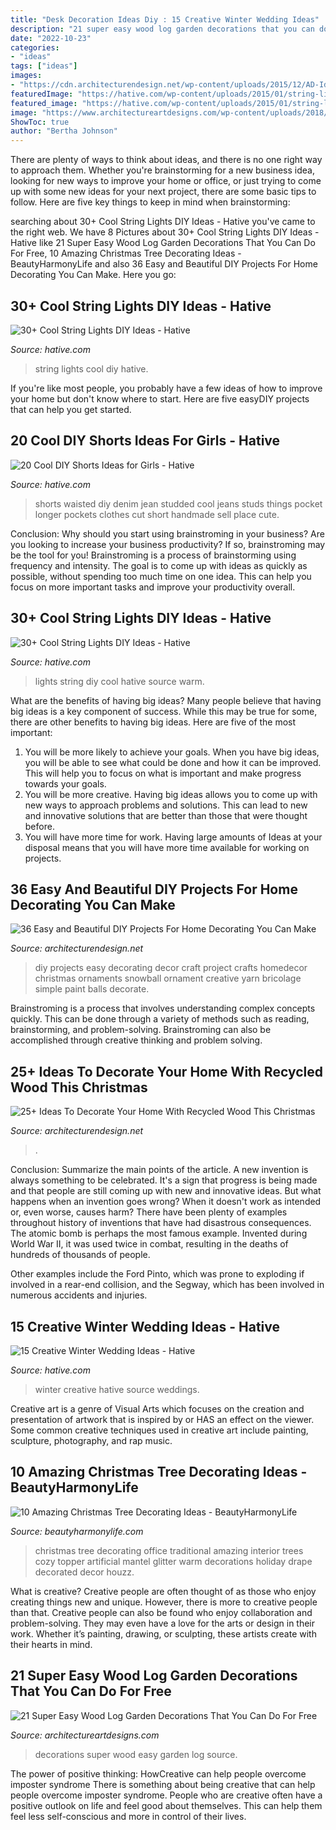 ```yaml
---
title: "Desk Decoration Ideas Diy : 15 Creative Winter Wedding Ideas"
description: "21 super easy wood log garden decorations that you can do for free"
date: "2022-10-23"
categories:
- "ideas"
tags: ["ideas"]
images:
- "https://cdn.architecturendesign.net/wp-content/uploads/2015/12/AD-Ideas-To-Decorate-Your-Home-With-Recycled-Wood-This-02.jpg"
featuredImage: "https://hative.com/wp-content/uploads/2015/01/string-lights-diy-ideas/24-string-lights-diy-ideas.jpg"
featured_image: "https://hative.com/wp-content/uploads/2015/01/string-lights-diy-ideas/33-string-lights-diy-ideas.jpg"
image: "https://www.architectureartdesigns.com/wp-content/uploads/2018/03/10-4.jpg"
ShowToc: true
author: "Bertha Johnson"
---
```



There are plenty of ways to think about ideas, and there is no one right way to approach them. Whether you're brainstorming for a new business idea, looking for new ways to improve your home or office, or just trying to come up with some new ideas for your next project, there are some basic tips to follow. Here are five key things to keep in mind when brainstorming: 

	

		
searching about 30+ Cool String Lights DIY Ideas - Hative you've came to the right web. We have 8 Pictures about 30+ Cool String Lights DIY Ideas - Hative like 21 Super Easy Wood Log Garden Decorations That You Can Do For Free, 10 Amazing Christmas Tree Decorating Ideas - BeautyHarmonyLife and also 36 Easy and Beautiful DIY Projects For Home Decorating You Can Make. Here you go:
		
    
## 30+ Cool String Lights DIY Ideas - Hative

<img loading=lazy src="https://hative.com/wp-content/uploads/2015/01/string-lights-diy-ideas/33-string-lights-diy-ideas.jpg" onerror="this.onerror=null;this.src='https://tse4.mm.bing.net/th?id=OIP.RtfCXxt7uNzinjytFqNOoQHaJS&amp;pid=15.1';" alt="30+ Cool String Lights DIY Ideas - Hative">

_Source: hative.com_

>string lights cool diy hative. 

	

If you're like most people, you probably have a few ideas of how to improve your home but don't know where to start. Here are five easyDIY projects that can help you get started.

    
## 20 Cool DIY Shorts Ideas For Girls - Hative

<img loading=lazy src="https://hative.com/wp-content/uploads/2015/01/diy-shorts-ideas/6-studded-shorts.jpg" onerror="this.onerror=null;this.src='https://tse1.mm.bing.net/th?id=OIP.JyMMZcfxKqDM6bCZ5YJPCQHaLH&amp;pid=15.1';" alt="20 Cool DIY Shorts Ideas for Girls - Hative">

_Source: hative.com_

>shorts waisted diy denim jean studded cool jeans studs things pocket longer pockets clothes cut short handmade sell place cute. 

	

Conclusion: Why should you start using brainstroming in your business?
Are you looking to increase your business productivity? If so, brainstroming may be the tool for you! Brainstroming is a process of brainstorming using frequency and intensity. The goal is to come up with ideas as quickly as possible, without spending too much time on one idea. This can help you focus on more important tasks and improve your productivity overall.

    
## 30+ Cool String Lights DIY Ideas - Hative

<img loading=lazy src="https://hative.com/wp-content/uploads/2015/01/string-lights-diy-ideas/24-string-lights-diy-ideas.jpg" onerror="this.onerror=null;this.src='https://tse2.mm.bing.net/th?id=OIP.HoVdMxoVn1uKkgzgX9FFbgHaKG&amp;pid=15.1';" alt="30+ Cool String Lights DIY Ideas - Hative">

_Source: hative.com_

>lights string diy cool hative source warm. 

	

What are the benefits of having big ideas?
Many people believe that having big ideas is a key component of success. While this may be true for some, there are other benefits to having big ideas. Here are five of the most important: 
1. You will be more likely to achieve your goals. When you have big ideas, you will be able to see what could be done and how it can be improved. This will help you to focus on what is important and make progress towards your goals. 
2. You will be more creative. Having big ideas allows you to come up with new ways to approach problems and solutions. This can lead to new and innovative solutions that are better than those that were thought before. 
3. You will have more time for work. Having large amounts of Ideas at your disposal means that you will have more time available for working on projects.

    
## 36 Easy And Beautiful DIY Projects For Home Decorating You Can Make

<img loading=lazy src="http://cdn.architecturendesign.net/wp-content/uploads/2015/01/DIY-project-for-homedecor-3.jpg" onerror="this.onerror=null;this.src='https://tse4.mm.bing.net/th?id=OIP.KYeDllPIH8ThtQg5GNFUeQHaHZ&amp;pid=15.1';" alt="36 Easy and Beautiful DIY Projects For Home Decorating You Can Make">

_Source: architecturendesign.net_

>diy projects easy decorating decor craft project crafts homedecor christmas ornaments snowball ornament creative yarn bricolage simple paint balls decorate. 

	

Brainstroming is a process that involves understanding complex concepts quickly. This can be done through a variety of methods such as reading, brainstorming, and problem-solving. Brainstroming can also be accomplished through creative thinking and problem solving.

    
## 25+ Ideas To Decorate Your Home With Recycled Wood This Christmas

<img loading=lazy src="https://cdn.architecturendesign.net/wp-content/uploads/2015/12/AD-Ideas-To-Decorate-Your-Home-With-Recycled-Wood-This-02.jpg" onerror="this.onerror=null;this.src='https://tse3.mm.bing.net/th?id=OIP.oRYbCq6wh6aS-Dx9hv2pIQHaJ4&amp;pid=15.1';" alt="25+ Ideas To Decorate Your Home With Recycled Wood This Christmas">

_Source: architecturendesign.net_

>. 

	

Conclusion: Summarize the main points of the article.
A new invention is always something to be celebrated. It's a sign that progress is being made and that people are still coming up with new and innovative ideas. But what happens when an invention goes wrong? When it doesn't work as intended or, even worse, causes harm?
There have been plenty of examples throughout history of inventions that have had disastrous consequences. The atomic bomb is perhaps the most famous example. Invented during World War II, it was used twice in combat, resulting in the deaths of hundreds of thousands of people.

Other examples include the Ford Pinto, which was prone to exploding if involved in a rear-end collision, and the Segway, which has been involved in numerous accidents and injuries.

    
## 15 Creative Winter Wedding Ideas - Hative

<img loading=lazy src="https://hative.com/wp-content/uploads/2014/11/winter-wedding-ideas/12-creative-winter-wedding-ideas.jpg" onerror="this.onerror=null;this.src='https://tse3.mm.bing.net/th?id=OIP.I_FRfDVEVZh1_ZOg2T4SkQHaLH&amp;pid=15.1';" alt="15 Creative Winter Wedding Ideas - Hative">

_Source: hative.com_

>winter creative hative source weddings. 

	

Creative art is a genre of Visual Arts which focuses on the creation and presentation of artwork that is inspired by or HAS an effect on the viewer. Some common creative techniques used in creative art include painting, sculpture, photography, and rap music.

    
## 10 Amazing Christmas Tree Decorating Ideas - BeautyHarmonyLife

<img loading=lazy src="https://beautyharmonylife.com/wp-content/uploads/2013/11/Tall-Christmas-Tree-Christmas-Mantels-Design-Leather-Sofa.jpg" onerror="this.onerror=null;this.src='https://tse3.mm.bing.net/th?id=OIP.QTHlwM_qpivBD0yBQ480YgHaLH&amp;pid=15.1';" alt="10 Amazing Christmas Tree Decorating Ideas - BeautyHarmonyLife">

_Source: beautyharmonylife.com_

>christmas tree decorating office traditional amazing interior trees cozy topper artificial mantel glitter warm decorations holiday drape decorated decor houzz. 

	

What is creative?
Creative people are often thought of as those who enjoy creating things new and unique. However, there is more to creative people than that. Creative people can also be found who enjoy collaboration and problem-solving. They may even have a love for the arts or design in their work. Whether it’s painting, drawing, or sculpting, these artists create with their hearts in mind.

    
## 21 Super Easy Wood Log Garden Decorations That You Can Do For Free

<img loading=lazy src="https://www.architectureartdesigns.com/wp-content/uploads/2018/03/10-4.jpg" onerror="this.onerror=null;this.src='https://tse3.mm.bing.net/th?id=OIP.D8J5I9cWwWIUXtR6Ome3AgHaJ4&amp;pid=15.1';" alt="21 Super Easy Wood Log Garden Decorations That You Can Do For Free">

_Source: architectureartdesigns.com_

>decorations super wood easy garden log source. 

	

The power of positive thinking: HowCreative can help people overcome imposter syndrome
There is something about being creative that can help people overcome imposter syndrome. People who are creative often have a positive outlook on life and feel good about themselves. This can help them feel less self-conscious and more in control of their lives.

